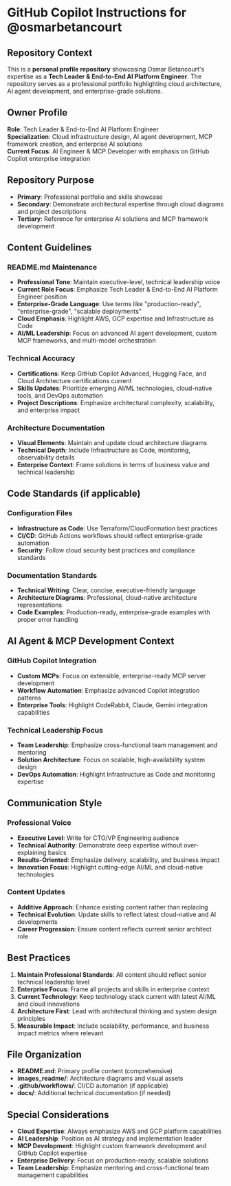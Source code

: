 # GitHub Copilot Instructions for @osmarbetancourt

## Repository Context

This is a **personal profile repository** showcasing Osmar Betancourt's expertise as a **Tech Leader & End-to-End AI Platform Engineer**. The repository serves as a professional portfolio highlighting cloud architecture, AI agent development, and enterprise-grade solutions.

## Owner Profile

**Role**: Tech Leader & End-to-End AI Platform Engineer  
**Specialization**: Cloud infrastructure design, AI agent development, MCP framework creation, and enterprise AI solutions  
**Current Focus**: AI Engineer & MCP Developer with emphasis on GitHub Copilot enterprise integration

## Repository Purpose

- **Primary**: Professional portfolio and skills showcase
- **Secondary**: Demonstrate architectural expertise through cloud diagrams and project descriptions
- **Tertiary**: Reference for enterprise AI solutions and MCP framework development

## Content Guidelines

### README.md Maintenance
- **Professional Tone**: Maintain executive-level, technical leadership voice
- **Current Role Focus**: Emphasize Tech Leader & End-to-End AI Platform Engineer position
- **Enterprise-Grade Language**: Use terms like "production-ready", "enterprise-grade", "scalable deployments"
- **Cloud Emphasis**: Highlight AWS, GCP expertise and Infrastructure as Code
- **AI/ML Leadership**: Focus on advanced AI agent development, custom MCP frameworks, and multi-model orchestration

### Technical Accuracy
- **Certifications**: Keep GitHub Copilot Advanced, Hugging Face, and Cloud Architecture certifications current
- **Skills Updates**: Prioritize emerging AI/ML technologies, cloud-native tools, and DevOps automation
- **Project Descriptions**: Emphasize architectural complexity, scalability, and enterprise impact

### Architecture Documentation
- **Visual Elements**: Maintain and update cloud architecture diagrams
- **Technical Depth**: Include Infrastructure as Code, monitoring, observability details
- **Enterprise Context**: Frame solutions in terms of business value and technical leadership

## Code Standards (if applicable)

### Configuration Files
- **Infrastructure as Code**: Use Terraform/CloudFormation best practices
- **CI/CD**: GitHub Actions workflows should reflect enterprise-grade automation
- **Security**: Follow cloud security best practices and compliance standards

### Documentation Standards
- **Technical Writing**: Clear, concise, executive-friendly language
- **Architecture Diagrams**: Professional, cloud-native architecture representations
- **Code Examples**: Production-ready, enterprise-grade examples with proper error handling

## AI Agent & MCP Development Context

### GitHub Copilot Integration
- **Custom MCPs**: Focus on extensible, enterprise-ready MCP server development
- **Workflow Automation**: Emphasize advanced Copilot integration patterns
- **Enterprise Tools**: Highlight CodeRabbit, Claude, Gemini integration capabilities

### Technical Leadership Focus
- **Team Leadership**: Emphasize cross-functional team management and mentoring
- **Solution Architecture**: Focus on scalable, high-availability system design
- **DevOps Automation**: Highlight Infrastructure as Code and monitoring expertise

## Communication Style

### Professional Voice
- **Executive Level**: Write for CTO/VP Engineering audience
- **Technical Authority**: Demonstrate deep expertise without over-explaining basics
- **Results-Oriented**: Emphasize delivery, scalability, and business impact
- **Innovation Focus**: Highlight cutting-edge AI/ML and cloud-native technologies

### Content Updates
- **Additive Approach**: Enhance existing content rather than replacing
- **Technical Evolution**: Update skills to reflect latest cloud-native and AI developments
- **Career Progression**: Ensure content reflects current senior architect role

## Best Practices

1. **Maintain Professional Standards**: All content should reflect senior technical leadership level
2. **Enterprise Focus**: Frame all projects and skills in enterprise context
3. **Current Technology**: Keep technology stack current with latest AI/ML and cloud innovations
4. **Architecture First**: Lead with architectural thinking and system design principles
5. **Measurable Impact**: Include scalability, performance, and business impact metrics where relevant

## File Organization

- **README.md**: Primary profile content (comprehensive)
- **images_readme/**: Architecture diagrams and visual assets
- **.github/workflows/**: CI/CD automation (if applicable)
- **docs/**: Additional technical documentation (if needed)

## Special Considerations

- **Cloud Expertise**: Always emphasize AWS and GCP platform capabilities
- **AI Leadership**: Position as AI strategy and implementation leader
- **MCP Development**: Highlight custom framework development and GitHub Copilot expertise
- **Enterprise Delivery**: Focus on production-ready, scalable solutions
- **Team Leadership**: Emphasize mentoring and cross-functional team management capabilities